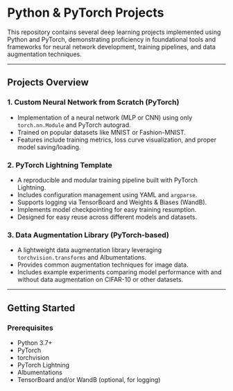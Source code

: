 # Python & PyTorch Projects

This repository contains several deep learning projects implemented using Python and PyTorch, demonstrating proficiency in foundational tools and frameworks for neural network development, training pipelines, and data augmentation techniques.

---

## Projects Overview

### 1. Custom Neural Network from Scratch (PyTorch)
- Implementation of a neural network (MLP or CNN) using only `torch.nn.Module` and PyTorch autograd.
- Trained on popular datasets like MNIST or Fashion-MNIST.
- Features include training metrics, loss curve visualization, and proper model saving/loading.

### 2. PyTorch Lightning Template
- A reproducible and modular training pipeline built with PyTorch Lightning.
- Includes configuration management using YAML and `argparse`.
- Supports logging via TensorBoard and Weights & Biases (WandB).
- Implements model checkpointing for easy training resumption.
- Designed for easy reuse across different models and datasets.

### 3. Data Augmentation Library (PyTorch-based)
- A lightweight data augmentation library leveraging `torchvision.transforms` and Albumentations.
- Provides common augmentation techniques for image data.
- Includes example experiments comparing model performance with and without data augmentation on CIFAR-10 or other datasets.

---

## Getting Started

### Prerequisites
- Python 3.7+
- PyTorch
- torchvision
- PyTorch Lightning
- Albumentations
- TensorBoard and/or WandB (optional, for logging)
